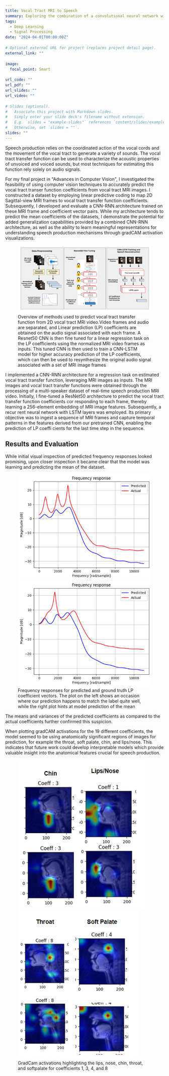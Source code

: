 ```yaml
---
title: Vocal Tract MRI to Speech
summary: Exploring the combination of a convolutional neural network with a recurrent neural network to predict acoustic properties of the vocal tract
tags:
  - Deep Learning
  - Signal Processing
date: "2024-04-01T00:00:00Z"

# Optional external URL for project (replaces project detail page).
external_link: ""

image:
  focal_point: Smart

url_code: ""
url_pdf: ""
url_slides: ""
url_video: ""

# Slides (optional).
#   Associate this project with Markdown slides.
#   Simply enter your slide deck's filename without extension.
#   E.g. `slides = "example-slides"` references `content/slides/example-slides.md`.
#   Otherwise, set `slides = ""`.
slides: ""
---
```


Speech production relies on the coordinated action of the vocal cords and the movement of the vocal tract to generate a variety of sounds. The vocal tract transfer function can be used to characterize the acoustic properties of unvoiced and voiced sounds, but most techniques for estimating this function rely solely on audio signals.

For my final project in "Advances in Computer Vision", I investigated the feasibility of using computer vision techniques to accurately predict the vocal tract transer function coefficients from vocal tract MRI images. I constructed a dataset by employing linear predictive coding
to map 2D Sagittal-view MRI frames to vocal tract transfer function coefficients. Subsequently, I developed and evaluate a CNN-RNN architecture trained on these MRI frame and coefficient vector pairs. While my architecture tends to predict the mean coefficients of the datasets, I demonstrate the potential for added generalization capabilities provided by a combined CNN-RNN architecture, as well as the ability to learn meaningful representations for understanding speech production mechanisms through gradCAM activation visualizations.

<figure>
  <img src="CVMethodology.png" alt="Methodology Diagram">
  <figcaption>Overview of methods used to predict vocal tract transfer function from 2D vocal tract MRI video.Video frames and audio are
 separated, and Linear prediction (LP) coefficients are obtained on the audio signal associated with each frame. A Resnet50 CNN is then
 fine tuned for a linear regression task on the LP coefficients using the normalized MRI video frames as inputs. This tuned CNN is then
 used to train a CNN-LSTM model for higher accuracy prediction of the LP coefficients, which can then be used to resynthesize the original
 audio signal associated with a set of MRI image frames</figcaption>
</figure>

I implemented a CNN-RNN architecture for a regression
task on estimated vocal tract transfer function, leveraging
MRI images as inputs. The MRI images and vocal tract transfer functions were obtained through the processing of
a multi-speaker dataset of real-time speech production MRI
video. Initially, I fine-tuned a ResNet50 architecture
to predict the vocal tract transfer function coefficients cor
responding to each frame, thereby learning a 256-element
embedding of MRI image features. Subsequently, a recur
rent neural network with LSTM layers was employed. Its
primary objective was to ingest a sequence of MRI frames
and capture temporal patterns in the features derived from
our pretrained CNN, enabling the prediction of LP coeffi
cients for the last time step in the sequence.

## Results and Evaluation

While initial visual inspection of predicted frequency responses looked promising, upon closer inspection it became clear that the model was learning and predicting the mean of the dataset.

<figure>
  <img src="pred1.png" alt="pred1">
  <img src="pred2.png" alt="pred2">
  <figcaption>Frequency responses for predicted and ground truth LP
 coefficient vectors. The plot on the left shows an occasion where
 our prediction happens to match the label quite well, while the
 right plot hints at model prediction of the mean</figcaption>
</figure>

The means and variances of the predicted coefficients as compared to the actual coefficients further confirmed this suspicion.

<!-- <figure>
  <img src="./../cvfinalproj/means.png" alt="means">
  <img src="./../cvfinalproj/variance.png" alt="variance">
  <figcaption>Means and Varaince for each of the 19 LP coefficients across outputs for the test set</figcaption>
</figure> -->

When plotting gradCAM activations for the 19 different coefficients, the model seemed to be using anatomically significant regions of images for prediction, for example the throat, soft palate, chin, and lips/nose. This indicates that future work could develop interpretable models which provide valuable insight into the anatomical features crucial for speech production.

<figure>
  <img src="gradcam1.png" alt="gradcam1">
  <img src="gradcam2.png" alt="gradcam2">
  <figcaption>GradCam activations highlighting the lips, nose, chin, throat, and softpalate for coefficients 1, 3, 4, and 8</figcaption>
</figure>
